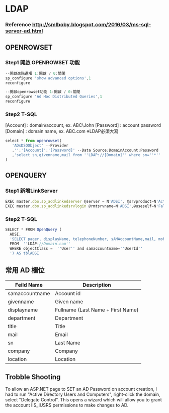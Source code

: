 # LDAP
### Reference http://smlboby.blogspot.com/2016/03/ms-sql-server-ad.html

## OPENROWSET
### Step1 開啟 OPENROWSET 功能
```javascript
--開啟進階選項 1:開啟 / 0:關閉
sp_configure 'show advanced options',1
reconfigure
```

```javascript
--開啟openrowset功能 1:開啟 / 0:關閉
sp_configure 'Ad Hoc Distributed Queries',1
reconfigure
```

### Step2 T-SQL
   [Account] : domain\account, ex. ABC\John
   [Password] : account password
   [Domain] : domain name, ex. ABC.com
   ※LDAP必須大寫
```javascript
select * from openrowset(
   'ADsDSOObject' --Provider
   ,'';'[Account]';'[Password]' --Data Source;DomainAccount;Password
   ,'select sn,givenname,mail from ''LDAP://[Domain]'' where sn=''*'' '
)
```

## OPENQUERY
### Step1 新增LinkServer
```javascript
EXEC master.dbo.sp_addlinkedserver @server = N'ADSI', @srvproduct=N'Active Directory Service Interfaces', @provider=N'ADSDSOObject', @datasrc=N'adsdatasource'
EXEC master.dbo.sp_addlinkedsrvlogin @rmtsrvname=N'ADSI',@useself=N'False',@locallogin=NULL,@rmtuser=N'Domain\AdminId',@rmtpassword='AdminPwd'
```

### Step2 T-SQL
```javascript
SELECT * FROM OpenQuery ( 
  ADSI, 
  'SELECT pager, displayName, telephoneNumber, sAMAccountName,mail, mobile, facsimileTelephoneNumber, department, physicalDeliveryOfficeName, givenname
  FROM  ''LDAP://Domain.com'' 
  WHERE objectClass =  ''User'' and samaccountname=''UserId''
  ') AS tblADSI
```

## 常用 AD 欄位
| Feild Name      | Description                       |
| --------------- | --------------------------------- |
| samaccountname  | Account id                        |
| givenname       | Given name                        |
| displayname     | Fullname (Last Name + First Name) |
| department      | Department                        |
| title           | Title                             |
| mail            | Email                             |
| sn              | Last Name                         |
| company         | Company                           |
| location        | Location                          |


## Trobble Shooting
To allow an ASP.NET page to SET an AD Password on account creation, I had to run "Active Directory Users and Computers", right-click the domain, select "Delegate Control". This opens a wizard which will allow you to grant the account IIS_IUSRS permissions to make changes to AD.
